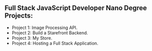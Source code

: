 ## Full Stack JavaScript Developer Nano Degree Projects:

- Project 1: Image Processing API.
- Project 2: Build a Starefront Backend.
- Project 3: My Store.
- Project 4: Hosting a Full Stack Application.
